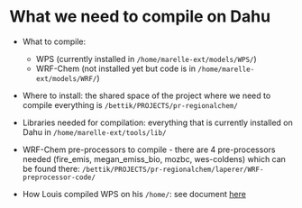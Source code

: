 # What we need to compile on Dahu

- What to compile:
  - WPS (currently installed in `/home/marelle-ext/models/WPS/`)
  - WRF-Chem (not installed yet but code is in `/home/marelle-ext/models/WRF/`)
- Where to install: the shared space of the project where we need to compile everything is `/bettik/PROJECTS/pr-regionalchem/`
- Libraries needed for compilation: everything that is currently installed on Dahu in `/home/marelle-ext/tools/lib/`
- WRF-Chem pre-processors to compile - there are 4 pre-processors needed (fire_emis, megan_emiss_bio, mozbc, wes-coldens) which can be found there: `/bettik/PROJECTS/pr-regionalchem/laperer/WRF-preprocessor-code/`

- How Louis compiled WPS on his `/home/`: see document [here](install_WRFChem_dahu.txt)
